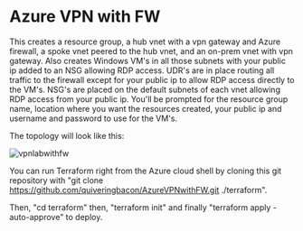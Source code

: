 # Azure VPN with FW

This creates a resource group, a hub vnet with a vpn gateway and Azure firewall, a spoke vnet peered to the hub vnet, and an on-prem vnet with vpn gateway. Also creates Windows VM's in all those subnets with your public ip added to an NSG allowing RDP access. UDR's are in place routing all traffic to the firewall except for your public ip to allow RDP access directly to the VM's. NSG's are placed on the default subnets of each vnet allowing RDP access from your public ip.
You'll be prompted for the resource group name, location where you want the resources created, your public ip and username and password to use for the VM's.

The topology will look like this:

![vpnlabwithfw](https://user-images.githubusercontent.com/128983862/231862510-e0227b69-282e-4bce-bec2-1f7d721c5024.png)

You can run Terraform right from the Azure cloud shell by cloning this git repository with "git clone https://github.com/quiveringbacon/AzureVPNwithFW.git ./terraform".

Then, "cd terraform" then, "terraform init" and finally "terraform apply -auto-approve" to deploy.
